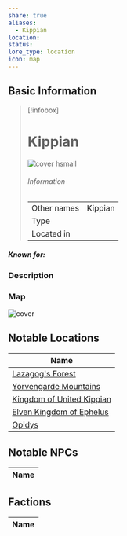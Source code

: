```yaml
---
share: true
aliases:
  - Kippian
location: 
status: 
lore_type: location
icon: map
---
```

## Basic Information
> [!infobox]
> # Kippian
> ![cover hsmall](insertimage.png)
> ###### Information
> |   |  |
> | ---- | ---- |
> | Other names | Kippian|
> | Type | 
> | Located in | |
##### Known for:
### Description
### Map
![cover](../../zzz_attachments/The%20Continent%20of%20Kippian%20map.jpg)
## Notable Locations
| Name                                                                           |
| ------------------------------------------------------------------------------ |
| [Lazagog's Forest](../Areas/Lazagog's%20Forest.md)                      |
| [Yorvengarde Mountains](../Areas/Yorvengarde%20Mountains.md)            |
| [Kingdom of United Kippian](../Kingdoms/Kingdom%20of%20United%20Kippian.md) |
| [Elven Kingdom of Ephelus](../Kingdoms/Elven%20Kingdom%20of%20Ephelus.md)   |
| [Opidys](../Kingdoms/Opidys.md)                                       |

## Notable NPCs
| Name |
| ---- |

## Factions
| Name |
| ---- |
